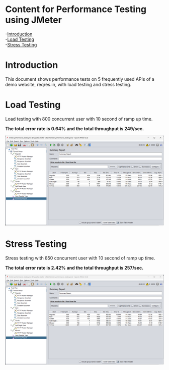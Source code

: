 # Content for Performance Testing using JMeter
-[Introduction](https://github.com/Shahriar-1810/Performnce-Testing-using-JMeter#introduction)    
-[Load Testing](https://github.com/Shahriar-1810/Performnce-Testing-using-JMeter#load-testing)      
-[Stress Testing](https://github.com/Shahriar-1810/Performnce-Testing-using-JMeter#stress-testing)    

# Introduction
This document shows performance tests on 5 frequently used APIs of a demo website, reqres.in, with load testing and stress testing.

# Load Testing
Load testing with 800 concurrent user with 10 second of ramp up time.

**The total error rate is 0.64% and the total throughput is 249/sec.**
<p align="center">
  <img src="https://github.com/Shahriar-1810/Performnce-Testing-using-JMeter/blob/main/Load%20Testing.png" />
</p>

# Stress Testing
Stress testing with 850 concurrent user with 10 second of ramp up time.

**The total error rate is 2.42% and the total throughput is 257/sec.**
<p align="center">
  <img src="https://github.com/Shahriar-1810/Performnce-Testing-using-JMeter/blob/main/Stress%20Testing.png" />
</p>
